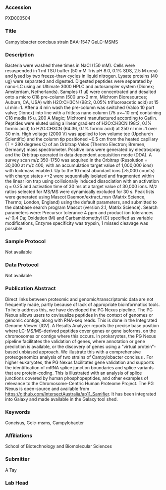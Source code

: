 ### Accession
PXD000504

### Title
Campylobacter concisus strain BAA-1547 GeLC-MSMS

### Description
Bacteria were washed three times in NaCl (150 mM).  Cells were resuspended in 1 ml TSU buffer (50 mM Tris pH 8.0, 0.1% SDS, 2.5 M urea) and lysed by two freeze-thaw cycles in liquid nitrogen. Lysate proteins (40 ug) were separated and digested.  Digested peptides were separated by nano-LC using an Ultimate 3000 HPLC and autosampler system (Dionex; Amsterdam, Netherlands).  Samples (1 ul) were concentrated and desalted onto a micro C18 pre-column (500 um×2 mm, Michrom Bioresources; Auburn, CA, USA) with H2O:CH3CN (98:2, 0.05% trifluoroacetic acid) at 15 ul min−1.  After a 4 min wash the pre-column was switched (Valco 10 port valve; Dionex) into line with a fritless nano column (75 u×~10 cm) containing C18 media (5 u, 200 A Magic; Michrom) manufactured according to Gatlin.  Peptides were eluted using a linear gradient of H2O:CH3CN (98:2, 0.1% formic acid) to H2O:CH3CN (64:36, 0.1% formic acid) at 250 nl min−1 over 30 min.  High voltage (2000 V) was applied to low volume tee (Upchurch Scientific) and the column tip positioned ~0.5 cm from the heated capillary (T = 280 degrees C) of an Orbitrap Velos (Thermo Electron; Bremen, Germany) mass spectrometer.  Positive ions were generated by electrospray and the Orbitrap operated in data dependent acquisition mode (DDA).  A survey scan m/z 350–1750 was acquired in the Orbitrap (Resolution = 30,000 at m/z 400, with an accumulation target value of 1,000,000 ions) with lockmass enabled. Up to the 10 most abundant ions (>5,000 counts) with charge states >+2 were sequentially isolated and fragmented within the linear ion trap using collisionally induced dissociation with an activation q = 0.25 and activation time of 30 ms at a target value of 30,000 ions.  M/z ratios selected for MS/MS were dynamically excluded for 30 s.  Peak lists were generated using Mascot Daemon/extract_msn (Matrix Science, Thermo; London, England) using the default parameters, and submitted to the database search program Mascot (version 2.1, Matrix Science).  Search parameters were:   Precursor tolerance 4 ppm and product ion tolerances +/-0.4 Da;   Oxidation (M) and Carbamidomethyl (C) specified as variable modifications,   Enzyme specificity was trypsin,   1 missed cleavage was possible

### Sample Protocol
Not available

### Data Protocol
Not available

### Publication Abstract
Direct links between proteomic and genomic/transcriptomic data are not frequently made, partly because of lack of appropriate bioinformatics tools. To help address this, we have developed the PG Nexus pipeline. The PG Nexus allows users to covisualize peptides in the context of genomes or genomic contigs, along with RNA-seq reads. This is done in the Integrated Genome Viewer (IGV). A Results Analyzer reports the precise base position where LC-MS/MS-derived peptides cover genes or gene isoforms, on the chromosomes or contigs where this occurs. In prokaryotes, the PG Nexus pipeline facilitates the validation of genes, where annotation or gene prediction is available, or the discovery of genes using a "virtual protein"-based unbiased approach. We illustrate this with a comprehensive proteogenomics analysis of two strains of Campylobacter concisus . For higher eukaryotes, the PG Nexus facilitates gene validation and supports the identification of mRNA splice junction boundaries and splice variants that are protein-coding. This is illustrated with an analysis of splice junctions covered by human phosphopeptides, and other examples of relevance to the Chromosome-Centric Human Proteome Project. The PG Nexus is open-source and available from https://github.com/IntersectAustralia/ap11_Samifier. It has been integrated into Galaxy and made available in the Galaxy tool shed.

### Keywords
Concisus, Gelc-msms, Campylobacter

### Affiliations
School of Biotechnology and Biomolecular Sciences

### Submitter
A Tay

### Lab Head


